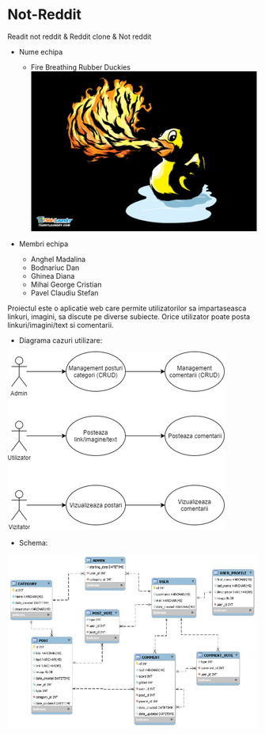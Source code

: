 # Not-Reddit
Readit not reddit &amp; Reddit clone &amp; Not reddit


- Nume echipa
  - Fire Breathing Rubber Duckies
  ![Logo](README/FireBreathingRubberDuckiesLogo.jpg?raw=true "Logo")
  
- Membri echipa
  - Anghel Madalina
  - Bodnariuc Dan
  - Ghinea Diana
  - Mihai George Cristian
  - Pavel Claudiu Stefan


Proiectul este o aplicatie web care permite utilizatorilor sa impartaseasca linkuri, imagini, sa discute pe diverse subiecte. Orice utilizator poate posta linkuri/imagini/text si comentarii.

- Diagrama cazuri utilizare:
 
![Diagram](README/NotRedditDiagram.png?raw=true "Diagram")




- Schema:

![Schema](README/NotRedditSchema.png?raw=true "Schema")
